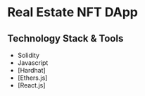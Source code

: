 # Real Estate NFT DApp

## Technology Stack & Tools

- Solidity 
- Javascript 
- [Hardhat]
- [Ethers.js]
- [React.js]
